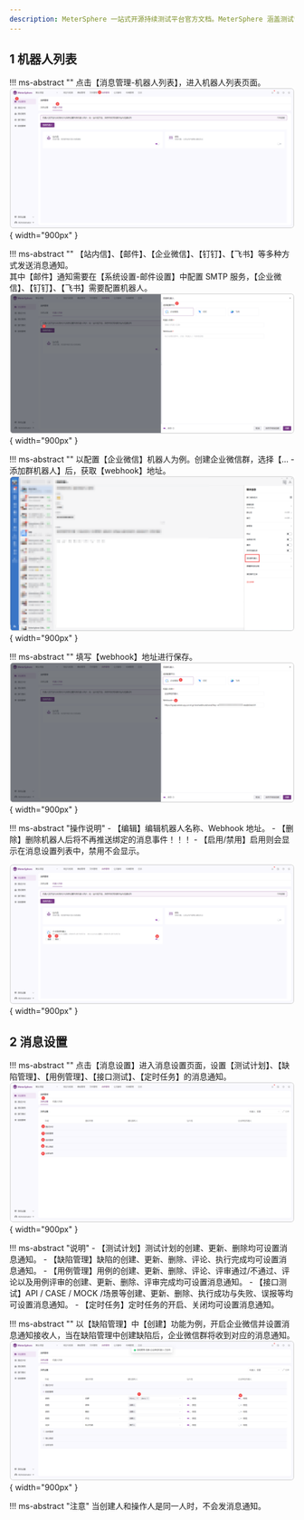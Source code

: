 ```yaml
---
description: MeterSphere 一站式开源持续测试平台官方文档。MeterSphere 涵盖测试管理、接口测试、UI 测试和性能测试等功能，全面兼容 JMeter、Selenium 等主流开源标准，有效助力开发和测试团队充分利用云弹性进行高度可 扩展的自动化测试，加速高质量的软件交付。
---
```


## 1 机器人列表
!!! ms-abstract ""
    点击【消息管理-机器人列表】，进入机器人列表页面。
![!机器人列表](../../img/project_management/message_management/机器人列表.png){ width="900px" }

!!! ms-abstract ""
    【站内信】、【邮件】、【企业微信】、【钉钉】、【飞书】等多种方式发送消息通知。<br>
    其中【邮件】通知需要在【系统设置-邮件设置】中配置 SMTP 服务，【企业微信】、【钉钉】、【飞书】需要配置机器人。
![!创建webhook机器人](../../img/project_management/message_management/创建webhook机器人.png){ width="900px" }

!!! ms-abstract ""
    以配置【企业微信】机器人为例。创建企业微信群，选择【... -添加群机器人】后，获取【webhook】地址。
![!群创建机器人](../../img/project_management/message_management/群创建机器人.png){ width="900px" }

!!! ms-abstract ""
    填写【webhook】地址进行保存。
![!填写企业微信具体信息](../../img/project_management/message_management/填写企业微信具体信息.png){ width="900px" }

!!! ms-abstract "操作说明"
    - 【编辑】编辑机器人名称、Webhook 地址。
    - 【删除】删除机器人后将不再推送绑定的消息事件！！！
    - 【启用/禁用】启用则会显示在消息设置列表中，禁用不会显示。

![!企业微信机器人功能](../../img/project_management/message_management/企业微信机器人功能.png){ width="900px" }

## 2 消息设置 
!!! ms-abstract ""
    点击【消息设置】进入消息设置页面，设置【测试计划】、【缺陷管理】、【用例管理】、【接口测试】、【定时任务】的消息通知。
![!消息设置页面](../../img/project_management/message_management/消息设置页面.png){ width="900px" } 

!!! ms-abstract "说明"
    - 【测试计划】测试计划的创建、更新、删除均可设置消息通知。
    - 【缺陷管理】缺陷的创建、更新、删除、评论、执行完成均可设置消息通知。
    - 【用例管理】用例的创建、更新、删除、评论、评审通过/不通过、评论以及用例评审的创建、更新、删除、评审完成均可设置消息通知。
    - 【接口测试】API / CASE / MOCK /场景等创建、更新、删除、执行成功与失败、误报等均可设置消息通知。
    - 【定时任务】定时任务的开启、关闭均可设置消息通知。

!!! ms-abstract ""
    以【缺陷管理】中【创建】功能为例，开启企业微信并设置消息通知接收人，当在缺陷管理中创建缺陷后，企业微信群将收到对应的消息通知。
![!缺陷创建通知](../../img/project_management/message_management/缺陷创建通知.png){ width="900px" } 

!!! ms-abstract "注意"
    当创建人和操作人是同一人时，不会发消息通知。


    